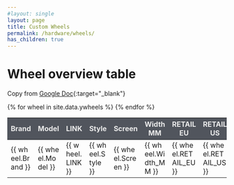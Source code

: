 ```yaml
---
#layout: single
layout: page
title: Custom Wheels
permalink: /hardware/wheels/
has_children: true
---
```


# Wheel overview table
Copy from [Google Doc](https://docs.google.com/spreadsheets/d/1HbCalQYmV4_UasplthMmN3y-ymeUfvX5UfqmqaYK0Uk/htmlview){:target="_blank"}
<table>
    <tbody>
    <tr style="color:#eaeaea; background-color:#51555d; border-bottom:2px solid #3d4046;">
            <th>Brand</th>
            <th>Model</th>
            <th>LINK</th>
            <th>Style</th>
            <th>Screen</th>
            <th>Width MM</th>
            <th>RETAIL EU</th>
            <th>RETAIL US</th>
    </tr>
        {% for wheel in site.data.ywheels %}
          <tr>
            <td style="word-break:break-all;">{{ wheel.Brand }}</td>
            <td style="word-break:break-all;">{{ wheel.Model }}</td>
            <td style="word-break:break-all;">{{ wheel.LINK }}</td>
            <td style="word-break:break-all;">{{ wheel.Style }}</td>
            <td style="word-break:break-all;">{{ wheel.Screen }}</td>
            <td style="word-break:break-all;">{{ wheel.Width_MM }}</td>
            <td style="word-break:break-all;">{{ wheel.RETAIL_EU }}</td>
            <td style="word-break:break-all;">{{ wheel.RETAIL_US }}</td>
          </tr>
        {% endfor %}
    </tbody>
</table>